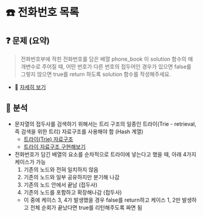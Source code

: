 # ☎️ 전화번호 목록
## ❓ 문제 (요약)
> 전화번호부에 적힌 전화번호를 담은 배열 phone_book 이 solution 함수의 매개변수로 주어질 때, 어떤 번호가 다른 번호의 접두어인 경우가 있으면 false를 그렇지 않으면 true를 return 하도록 solution 함수를 작성해주세요.
* 🔗 [자세히 보기](https://programmers.co.kr/learn/courses/30/lessons/42577)

## 🔬 분석
- 문자열의 접두사를 검색하기 위해서는 트리 구조의 일종인 트라이(Trie - retrieval, 즉 검색을 위한 트리) 자료구조를 사용해야 함 (Hash 계열)
  - [트라이(Trie) 자료구조](https://brunch.co.kr/@springboot/75)
  - [트라이 자료구조 구현해보기](https://blog.ilkyu.kr/entry/%ED%8C%8C%EC%9D%B4%EC%8D%AC%EC%97%90%EC%84%9C-Trie-%ED%8A%B8%EB%9D%BC%EC%9D%B4-%EA%B5%AC%ED%98%84%ED%95%98%EA%B8%B0)
- 전화번호가 담긴 배열의 요소를 순차적으로 트라이에 넣는다고 했을 때, 아래 4가지 케이스가 가능
  1. 기존의 노드와 전혀 일치하지 않음
  1. 기존의 노드와 일부 공유하지만 분기해 나감
  1. 기존의 노드 안에서 끝남 (접두사)
  1. 기존의 노드를 포함하고 확장해나감 (접두사)
  - 이 중에 케이스 3, 4가 발생했을 경우 false를 return하고 케이스 1, 2만 발생하고 전체 순회가 끝났다면 true를 리턴해주도록 짜면 됨